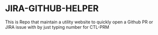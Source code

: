 # JIRA-GITHUB-HELPER
This is Repo that maintain a utility website to quickly open a Github PR or JIRA issue with by just typing number for CTL-PRM
